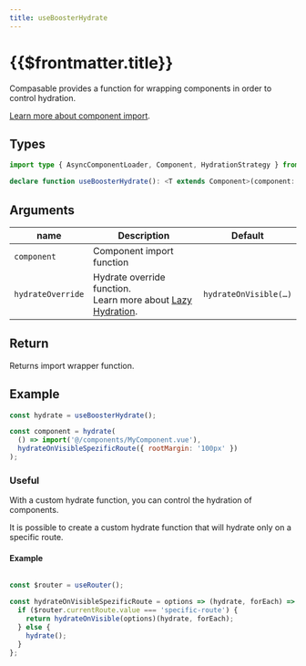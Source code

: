 ```yaml
---
title: useBoosterHydrate
---
```


# {{$frontmatter.title}}

Compasable provides a function for wrapping components in order to control hydration.

[Learn more about component import](/guide/usage#import-components).

## Types

```ts
import type { AsyncComponentLoader, Component, HydrationStrategy } from 'vue';

declare function useBoosterHydrate(): <T extends Component>(component: AsyncComponentLoader<T>, hydrate?: HydrationStrategy) => T;
```

## Arguments

| name              | Description                                                                                                               | Default               |
| ----------------- | ------------------------------------------------------------------------------------------------------------------------- | --------------------- |
| `component`       | Component import function                                                                                                 |                 |
| `hydrateOverride` | Hydrate override function.<br>Learn more about [Lazy Hydration](https://vuejs.org/guide/components/async#lazy-hydration). | `hydrateOnVisible(…)` |

## Return

Returns import wrapper function.

## Example

```js
const hydrate = useBoosterHydrate();

const component = hydrate(
  () => import('@/components/MyComponent.vue'),
  hydrateOnVisibleSpezificRoute({ rootMargin: '100px' })
);
```

### Useful

With a custom hydrate function, you can control the hydration of components.

It is possible to create a custom hydrate function that will hydrate only on a specific route.

#### Example

```js

const $router = useRouter();

const hydrateOnVisibleSpezificRoute = options => (hydrate, forEach) => {
  if ($router.currentRoute.value === 'specific-route') {
    return hydrateOnVisible(options)(hydrate, forEach);
  } else {
    hydrate();
  }
};

```
